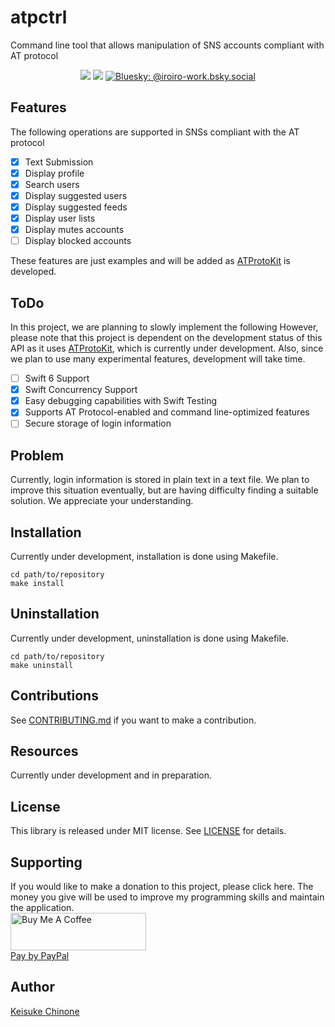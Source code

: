 # atpctrl

Command line tool that allows manipulation of SNS accounts compliant with AT protocol

 <p align="center">
<img src="https://img.shields.io/badge/macOS-13.0+-red.svg" />
<img src="https://img.shields.io/badge/Swift-5.10-DE5D43.svg" />
    <a href="https://bsky.app/profile/iroiro-work.bsky.social">
        <img src="https://img.shields.io/badge/Contact-@IroIro1234work-lightgrey.svg?style=flat" alt="Bluesky: 
@iroiro-work.bsky.social" />
    </a>
</p>

## Features
The following operations are supported in SNSs compliant with the AT protocol
- [x] Text Submission
- [x] Display profile
- [x] Search users
- [x] Display suggested users
- [x] Display suggested feeds
- [x] Display user lists
- [x] Display mutes accounts
- [ ] Display blocked accounts
  
These features are just examples and will be added as [ATProtoKit](https://github.com/MasterJ93/ATProtoKit) is developed.

## ToDo
In this project, we are planning to slowly implement the following
However, please note that this project is dependent on the development status of this API as it uses [ATProtoKit](https://github.com/MasterJ93/ATProtoKit), which is currently under development. Also, since we plan to use many experimental features, development will take time.
- [ ] Swift 6 Support
- [x] Swift Concurrency Support
- [x] Easy debugging capabilities with Swift Testing
- [x] Supports AT Protocol-enabled and command line-optimized features
- [ ] Secure storage of login information

## Problem
Currently, login information is stored in plain text in a text file. We plan to improve this situation eventually, but are having difficulty finding a suitable solution. We appreciate your understanding.

## Installation
Currently under development, installation is done using Makefile.
``` shell
cd path/to/repository
make install
```

## Uninstallation
Currently under development, uninstallation is done using Makefile.
``` shell
cd path/to/repository
make uninstall
```

## Contributions
See [CONTRIBUTING.md](https://github.com/KC-2001MS/atpctrl/blob/main/CONTRIBUTING.md) if you want to make a contribution.

## Resources
Currently under development and in preparation.

## License
This library is released under MIT license. See [LICENSE](https://github.com/KC-2001MS/atpctrl/blob/main/LICENSE) for details.

## Supporting
If you would like to make a donation to this project, please click here. The money you give will be used to improve my programming skills and maintain the application.  
<a href="https://www.buymeacoffee.com/iroiro" target="_blank">
    <img src="https://cdn.buymeacoffee.com/buttons/v2/default-yellow.png" alt="Buy Me A Coffee" style="height: 60px !important;width: 217px !important;" >
</a>  
[Pay by PayPal](https://paypal.me/iroiroWork?country.x=JP&locale.x=ja_JP)

## Author
[Keisuke Chinone](https://github.com/KC-2001MS)